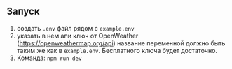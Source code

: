 ## Запуск
1. создать `.env` файл рядом с `example.env`
2. указать в нем апи ключ от OpenWeather (https://openweathermap.org/api) название переменной должно быть таким же как в `example.env`. Бесплатного ключа будет достаточно.
3. Команда: `npm run dev`

